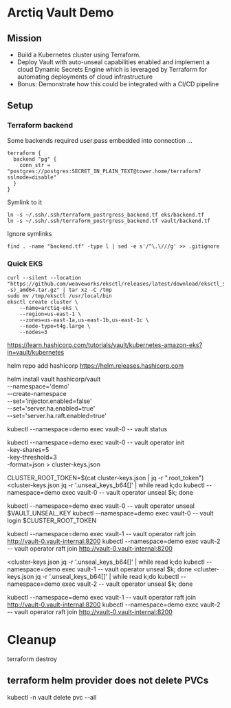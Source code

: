 # Arctiq Vault Demo

## Mission
- Build a Kubernetes cluster using Terraform.
- Deploy Vault with auto-unseal capabilities enabled and implement a
cloud Dynamic Secrets Engine which is leveraged by Terraform for
automating deployments of cloud infrastructure
- Bonus: Demonstrate how this could be integrated with a CI/CD
pipeline

## Setup
### Terraform backend

Some backends required user:pass embedded into connection ...
```
terraform {
  backend "pg" {
    conn_str = "postgres://postgres:SECRET_IN_PLAIN_TEXT@tower.home/terraform?sslmode=disable"
  }
}
```

Symlink to it
```
ln -s ~/.ssh/.ssh/terraform_postrgress_backend.tf eks/backend.tf
ln -s ~/.ssh/.ssh/terraform_postrgress_backend.tf vault/backend.tf
```

Ignore symlinks
```
find . -name "backend.tf" -type l | sed -e s'/^\.\///g' >> .gitignore
```

### Quick EKS
```
curl --silent --location "https://github.com/weaveworks/eksctl/releases/latest/download/eksctl_$(uname -s)_amd64.tar.gz" | tar xz -C /tmp
sudo mv /tmp/eksctl /usr/local/bin
eksctl create cluster \
    --name=arctiq-eks \
    --region=us-east-1 \
    --zones=us-east-1a,us-east-1b,us-east-1c \
    --node-type=t4g.large \
    --nodes=3
```

https://learn.hashicorp.com/tutorials/vault/kubernetes-amazon-eks?in=vault/kubernetes

helm repo add hashicorp https://helm.releases.hashicorp.com

helm install vault hashicorp/vault \
    --namespace='demo' \
    --create-namespace \
    --set='injector.enabled=false' \
    --set='server.ha.enabled=true' \
    --set='server.ha.raft.enabled=true'

kubectl --namespace=demo exec vault-0 -- vault status

kubectl --namespace=demo exec vault-0 -- vault operator init \
    -key-shares=5 \
    -key-threshold=3 \
    -format=json > cluster-keys.json

CLUSTER_ROOT_TOKEN=$(cat cluster-keys.json | jq -r ".root_token")
<cluster-keys.json jq -r '.unseal_keys_b64[]' | while read k;do kubectl --namespace=demo exec vault-0 -- vault operator unseal $k; done

kubectl --namespace=demo exec vault-0 -- vault operator unseal $VAULT_UNSEAL_KEY
kubectl --namespace=demo exec vault-0 -- vault login $CLUSTER_ROOT_TOKEN

kubectl --namespace=demo exec vault-1 -- vault operator raft join http://vault-0.vault-internal:8200
kubectl --namespace=demo exec vault-2 -- vault operator raft join http://vault-0.vault-internal:8200

<cluster-keys.json jq -r '.unseal_keys_b64[]' | while read k;do kubectl --namespace=demo exec vault-1 -- vault operator unseal $k; done
<cluster-keys.json jq -r '.unseal_keys_b64[]' | while read k;do kubectl --namespace=demo exec vault-2 -- vault operator unseal $k; done

kubectl --namespace=demo exec vault-1 -- vault operator raft join http://vault-0.vault-internal:8200
kubectl --namespace=demo exec vault-2 -- vault operator raft join http://vault-0.vault-internal:8200

# Cleanup
terraform destroy

## terraform helm provider does not delete PVCs
kubectl -n vault delete pvc --all